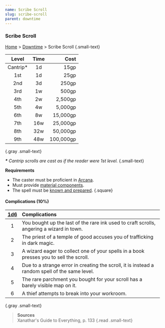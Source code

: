 ```yaml
---
name: Scribe Scroll
slug: scribe-scroll
parent: downtime
---
```

### Scribe Scroll
[Home](dm-operations-center) > [Downtime](downtime-menu) > Scribe Scroll {.small-text}

| Level  | Time |    Cost |
| :------: | :----: | --------: |
| Cantrip* |   1d   |      15gp |
|   1st    |   1d   |      25gp |
|   2nd    |   3d   |     250gp |
|   3rd    |   1w   |     500gp |
|   4th    |   2w   |   2,500gp |
|   5th    |   4w   |   5,000gp |
|   6th    |   8w   |  15,000gp |
|   7th    |  16w   |  25,000gp |
|   8th    |  32w   |  50,000gp |
|   9th    |  48w   | 100,000gp |
{.gray .small-text}

***\*** Cantrip scrolls are cast as if the reader were 1st level.* {.small-text}

**Requirements**
- The caster must be proficient in [Arcana](arcana).
- Must provide [material components](spell-components).
- The spell must be [known and prepared](known-and-prepared).
{.square}

#### Complications (10%)
|[1d6](/roll/1d6)| Complications                                                             |
|:-:| :----------------------------------------------------------------------------------------- |
| 1 | You bought up the last of the rare ink used to craft scrolls, angering a wizard in town.   |
| 2 | The priest of a temple of good accuses you of trafficking in dark magic.                   |
| 3 | A wizard eager to collect one of your spells in a book presses you to sell the scroll.     |
| 4 | Due to a strange error in creating the scroll, it is instead a random spell of the same level. |
| 5 | The rare parchment you bought for your scroll has a barely visible map on it.              |
| 6 | A thief attempts to break into your workroom.                                              |
{.gray .small-text}

> **Sources** <br/>
> Xanathar's Guide to Everything, p. 133
{.read .small-text}